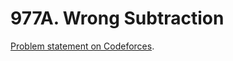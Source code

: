 # 977A. Wrong Subtraction

[Problem statement on Codeforces](https://codeforces.com/problemset/problem/977/A?locale=en).